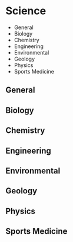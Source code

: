 # Science

- General
- Biology
- Chemistry
- Engineering
- Environmental
- Geology
- Physics
- Sports Medicine

## General

## Biology

## Chemistry

## Engineering

## Environmental

## Geology

## Physics

## Sports Medicine
